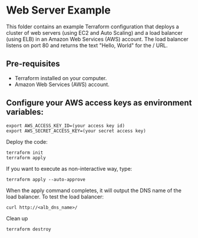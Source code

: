 # Web Server Example
This folder contains an example Terraform configuration that deploys a cluster of web servers (using EC2 and Auto Scaling) and a load balancer (using ELB) in an Amazon Web Services (AWS) account. The load balancer listens on port 80 and returns the text "Hello, World" for the / URL.

## Pre-requisites
- Terraform installed on your computer.
- Amazon Web Services (AWS) account.

## Configure your AWS access keys as environment variables:
```
export AWS_ACCESS_KEY_ID=(your access key id)
export AWS_SECRET_ACCESS_KEY=(your secret access key)
```

Deploy the code:
```
terraform init  
terraform apply
```
If you want to execute as non-interactive way, type:
```
terraform apply --auto-approve
```

When the apply command completes, it will output the DNS name of the load balancer. To test the load balancer:

```
curl http://<alb_dns_name>/
```
Clean up
```
terraform destroy
```
